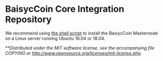 BaisycCoin Core Integration Repository
======================================


We recommend using [the shell script](https://github.com/baisyc-Coin/bysc-Install) to install the BaisycCoin Masternode on a Linux server running Ubuntu 16.04 or 18.04.


**_Distributed under the MIT software license, see the accompanying file COPYING or http://www.opensource.org/licenses/mit-license.php._

